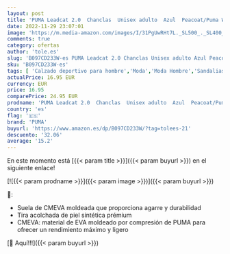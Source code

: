 ```yaml
---
layout: post
title: 'PUMA Leadcat 2.0  Chanclas  Unisex adulto  Azul  Peacoat/Puma White   35.5 EU'
date: 2022-11-29 23:07:01
image: 'https://m.media-amazon.com/images/I/31PgUwRHt7L._SL500_._SL400_.jpg'
comments: true
category: ofertas
author: 'tole.es'
slug: 'B097CD233W-es PUMA Leadcat 2.0 Chanclas Unisex adulto Azul Peacoat/Puma...'
sku: 'B097CD233W-es'
tags: [ 'Calzado deportivo para hombre','Moda','Moda Hombre','Sandalias deportivas para hombre','Zapatillas y calzado deportivo para hombre','Zapatos para hombre','chanclas','puma','🇪🇸', ]
actualPrice: 16.95 EUR
currency: EUR
price: 16.95
comparePrice: 24.95 EUR
prodname: 'PUMA Leadcat 2.0  Chanclas  Unisex adulto  Azul  Peacoat/Puma White   35.5 EU'
country: 'es'
flag: '🇪🇸'
brand: 'PUMA'
buyurl: 'https://www.amazon.es/dp/B097CD233W/?tag=tolees-21'
descuento: '32.06'
average: '15.2'
---
```


En este momento está [{{< param title >}}]({{< param buyurl >}}) en el siguiente enlace!

[![{{< param prodname >}}]({{< param image >}})]({{< param buyurl >}})

🔎:

- Suela de CMEVA moldeada que proporciona agarre y durabilidad
- Tira acolchada de piel sintética prémium
- CMEVA: material de EVA moldeado por compresión de PUMA para ofrecer un rendimiento máximo y ligero

[🛒 Aquí!!!]({{< param buyurl >}})
